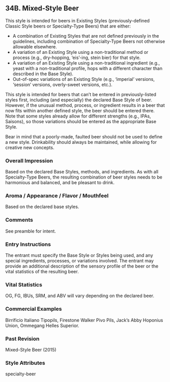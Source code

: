 ## 34B. Mixed-Style Beer

This style is intended for beers in Existing Styles (previously-defined Classic Style beers or Specialty-Type Beers) that are either:

- A combination of Existing Styles that are not defined previously in the guidelines, including combination of Specialty-Type Beers not otherwise allowable elsewhere.
- A variation of an Existing Style using a non-traditional method or process (e.g., dry-hopping, ‘eis’-ing, stein bier) for that style.
- A variation of an Existing Style using a non-traditional ingredient (e.g., yeast with a non-traditional profile, hops with a different character than described in the Base Style).
- Out-of-spec variations of an Existing Style (e.g., ‘imperial’ versions, ‘session’ versions, overly-sweet versions, etc.).

This style is intended for beers that can’t be entered in previously-listed styles first, including (and especially) the declared Base Style of beer. However, if the unusual method, process, or ingredient results in a beer that now fits within another defined style, the beer should be entered there. Note that some styles already allow for different strengths (e.g., IPAs, Saisons), so those variations should be entered as the appropriate Base Style.

Bear in mind that a poorly-made, faulted beer should not be used to define a new style. Drinkability should always be maintained, while allowing for creative new concepts.

### Overall Impression

Based on the declared Base Styles, methods, and ingredients. As with all Specialty-Type Beers, the resulting combination of beer styles needs to be harmonious and balanced, and be pleasant to drink.

### Aroma / Appearance / Flavor / Mouthfeel

Based on the declared base styles.

### Comments

See preamble for intent.

### Entry Instructions

The entrant must specify the Base Style or Styles being used, and any special ingredients, processes, or variations involved. The entrant may provide an additional description of the sensory profile of the beer or the vital statistics of the resulting beer.

### Vital Statistics

OG, FG, IBUs, SRM, and ABV will vary depending on the declared beer.

### Commercial Examples

Birrificio Italiano Tipopils, Firestone Walker Pivo Pils, Jack’s Abby Hoponius Union, Ommegang Helles Superior.

### Past Revision

Mixed-Style Beer (2015)

### Style Attributes

specialty-beer
